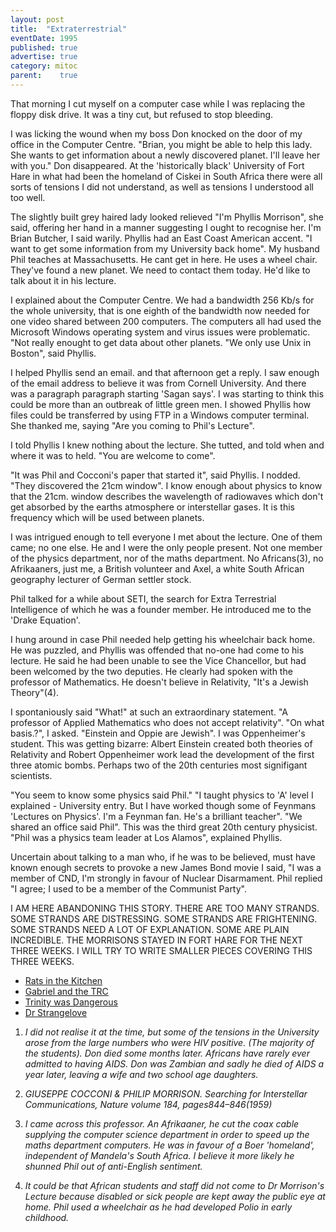 ```yaml
---
layout: post
title:  "Extraterrestrial"
eventDate: 1995
published: true
advertise: true
category: mitoc
parent:    true
---
```


That morning I cut myself on a computer case while I was replacing the floppy disk drive. It was a tiny cut, but refused to stop bleeding. 

I was licking the wound when my boss Don knocked on the door of my office in the Computer Centre. "Brian, you might be able to help this lady. She wants to get information about a newly discovered planet. I'll leave her with you." Don disappeared. At the 'historically black' University of Fort Hare in what had been the homeland of Ciskei in South Africa there were all sorts of tensions I did not understand, as well as tensions I understood all too well.

The slightly built grey haired lady looked relieved "I'm Phyllis Morrison", she said, offering her hand in a manner suggesting I ought to recognise her. I'm Brian Butcher, I said warily. Phyllis had an East Coast American accent. "I want to get some information from my University back home". My husband Phil teaches at Massachusetts. He cant get in here. He uses a wheel chair. They've found a new planet. We need to contact them today. He'd like to talk about it in his lecture.

I explained about the Computer Centre. We had a bandwidth 256 Kb/s for the whole university, that is one eighth of the bandwidth now needed for one video shared between 200 computers. The computers all had used the Microsoft Windows operating system and virus issues were problematic. "Not really enought to get data about other planets. "We only use Unix in Boston", said Phyllis.

I helped Phyllis send an email. and that afternoon get a reply. I saw enough of the email address to believe it was from Cornell University. And there was a paragraph paragraph starting 'Sagan says'. I was starting to think this could be more than an outbreak of little green men. I showed Phyllis how files could be transferred by using FTP in a Windows computer terminal. She thanked me, saying "Are you coming to Phil's Lecture". 

I told Phyllis I knew nothing about the lecture. She tutted, and told when and where it was to held. "You are welcome to come".

"It was Phil and Cocconi's paper that started it", said Phyllis. I nodded. "They discovered the 21cm window". I know enough about physics to know that the 21cm. window describes the wavelength of radiowaves which don't get absorbed by the earths atmosphere or interstellar gases. It is this frequency which will be used between planets. 

I was intrigued enough to tell everyone I met about the lecture. One of them came; no one else. He and I were the only people present. Not one member of the physics department, nor of the maths department. No Africans(3), no Afrikaaners, just me, a British volunteer and Axel, a white South African geography lecturer of German settler stock. 

Phil talked for a while about SETI, the search for Extra Terrestrial Intelligence of which he was a founder member. He introduced me to the 'Drake Equation'.

I hung around in case Phil needed help getting his wheelchair back home. He was puzzled, and Phyllis was offended that no-one had come to his lecture. He said he had been unable to see the Vice Chancellor, but had been welcomed by the two deputies. He clearly had spoken with the professor of Mathematics. He doesn't believe in Relativity, "It's a Jewish Theory"(4).

I spontaniously said "What!" at such an extraordinary statement. "A professor of Applied Mathematics who does not accept relativity". "On what basis.?", I asked. "Einstein and Oppie are Jewish". I was Oppenheimer's student. This was getting bizarre: Albert Einstein created both theories of Relativity and Robert Oppenheimer work lead the development of the first three atomic bombs. Perhaps two of the 20th centuries most signifigant scientists.

"You seem to know some physics said Phil." "I taught physics to 'A' level I explained - University entry. But I have worked though some of Feynmans 'Lectures on Physics'. I'm a Feynman fan. He's a brilliant teacher". "We shared an office said Phil". This was the third  great 20th century physicist. "Phil was a physics team leader at Los Alamos", explained Phyllis.

Uncertain about talking to a man who, if he was to be believed, must have known enough secrets to provoke a new James Bond movie I said, "I was a member of CND, I'm strongly in favour of Nuclear Disarmament. Phil replied "I agree; I used to be a member of the Communist Party".

I AM HERE ABANDONING THIS STORY. THERE ARE TOO MANY STRANDS. SOME STRANDS ARE DISTRESSING. SOME STRANDS ARE FRIGHTENING. SOME STRANDS NEED A LOT OF EXPLANATION. SOME ARE PLAIN INCREDIBLE. THE MORRISONS STAYED IN FORT HARE FOR THE NEXT THREE WEEKS. I WILL TRY TO WRITE SMALLER PIECES COVERING THIS THREE WEEKS.

<ul class="w3-ul w3-hoverable">
<li><a href="./ratsinthekitchen.html">Rats in the Kitchen</a></li>
<li><a href="./gabriel.html">Gabriel and the TRC</a></li>
<li><a href="./trinitywasdangerous.html">Trinity was Dangerous</a></li>
<li><a href="./drstrangelove.html">Dr Strangelove</a></li>
</ul>

1. *I did not realise it at the time, but some of the tensions in the University arose from the large numbers who were HIV positive. (The majority of the students). Don died some months later. Africans have rarely ever admitted to having AIDS. Don was Zambian and sadly he died of AIDS a year later, leaving a wife and two school age daughters.*
 
2. *GIUSEPPE COCCONI & PHILIP MORRISON. Searching for Interstellar Communications, Nature volume 184, pages844–846(1959)*

3. *I came across this professor. An Afrikaaner, he cut the coax cable supplying the computer science department in order to speed up the maths department computers. He was in favour of a Boer 'homeland', independent of Mandela's South Africa. I believe it more likely he shunned Phil out of anti-English sentiment.*

4.  *It could be that African students and staff did not come to Dr Morrison's Lecture because disabled or sick people are kept away the public eye at home. Phil used a wheelchair as he had developed Polio in early childhood.*

